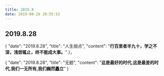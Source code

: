 ```yaml
---
title: 2019.8
date: 2019-08-28 20:55:53
---
```


## 2019.8.28

{
  "date": "2019.8.28",
  "title": "人生弱点",
  "content": "<b>行百里者半九十，学之不深，浅尝辄止，终不能成大事。</b>"
}，

{
  "date": "2019.8.28",
  "title": "无题",
  "content": "<b>这是最好的时代,这是最差的时代,我们一无所有,我们巍然矗立</b>"
}

